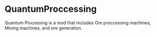 # QuantumProccessing
Quantum Processing is a mod that includes Ore proccessing machines, Mining machines, and ore generation.
